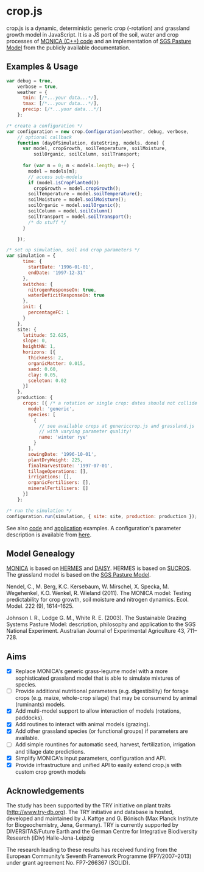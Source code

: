 crop.js
=======

crop.js is a dynamic, deterministic generic crop (-rotation) and grassland growth model in JavaScript. It is a JS port of the soil, water and crop processes of [MONICA (C++) code](https://github.com/zalf-lsa/monica) and an implementation of [SGS Pasture Model](http://imj.com.au/sgs/) from the publicly available documentation.

## Examples & Usage

```javascript
var debug = true,
    verbose = true,
    weather = {
      tmin: [/*...your data...*/],
      tmax: [/*...your data...*/],
      precip: [/*...your data...*/]
    };

/* create a configuration */
var configuration = new crop.Configuration(weather, debug, verbose, 
    // optional callback
    function (dayOfSimulation, dateString, models, done) {
      var model, cropGrowth, soilTemperature, soilMoisture,
          soilOrganic, soilColumn, soilTransport;
          
      for (var m = 0; m < models.length; m++) {
        model = models[m];
        // access sub-models
        if (model.isCropPlanted())
          cropGrowth = model.cropGrowth();
        soilTemperature = model.soilTemperature();
        soilMoisture = model.soilMoisture();
        soilOrganic = model.soilOrganic();
        soilColumn = model.soilColumn()
        soilTransport = model.soilTransport();
        /* do stuff */
      }

    });

/* set up simulation, soil and crop parameters */
var simulation = {
      time: {
        startDate: '1996-01-01',
        endDate: '1997-12-31'
      },
      switches: {
        nitrogenResponseOn: true,
        waterDeficitResponseOn: true
      },
      init: {
        percentageFC: 1
      }
    },
    site: {
      latitude: 52.625,
      slope: 0,
      heightNN: 1,
      horizons: [{
        thickness: 2,
        organicMatter: 0.015,
        sand: 0.60,
        clay: 0.05,
        sceleton: 0.02
      }]
    },
    production: {
      crops: [{ /* a rotation or single crop: dates should not collide */
        model: 'generic',
        species: [
          {
            // see available crops at genericcrop.js and grassland.js
            // with varying parameter quality!
            name: 'winter rye'
          }
        ],
        sowingDate: '1996-10-01',
        plantDryWeight: 225,
        finalHarvestDate: '1997-07-01',
        tillageOperations: [],
        irrigations: [],
        organicFertilisers: [],
        mineralFertilisers: []
      }]
    };

/* run the simulation */
configuration.run(simulation, { site: site, production: production });
```

See also [code](https://github.com/jvail/crop.js/tree/master/exp) and [application](https://zalf-lse.github.io/solid-dss/) examples. A configuration's parameter description is available from [here](https://github.com/jvail/crop.js/tree/master/cfg/meta.json).

## Model Genealogy
[MONICA](http://monica.agrosystem-models.com/) is based on [HERMES](http://www.zalf.de/en/forschung/institute/lsa/forschung/oekomod/hermes/Pages/default.aspx) and [DAISY](https://code.google.com/p/daisy-model/). HERMES is based on [SUCROS](http://models.pps.wur.nl/node/3). The grassland model is based on the [SGS Pasture Model](http://imj.com.au/sgs/).

Nendel, C., M. Berg, K.C. Kersebaum, W. Mirschel, X. Specka, M. Wegehenkel, K.O. Wenkel, R. Wieland (2011). The MONICA model: Testing predictability for crop growth, soil moisture and nitrogen dynamics. Ecol. Model. 222 (9), 1614–1625.

Johnson I. R., Lodge G. M., White R. E. (2003). The Sustainable Grazing Systems Pasture Model: description, philosophy and application to the SGS National Experiment. Australian Journal of Experimental Agriculture 43, 711–728. 

## Aims
- [x] Replace MONICA's generic grass-legume model with a more sophisticated grassland model that is able to simulate mixtures of species.
- [ ] Provide additional nutritional parameters (e.g. digestibility) for forage crops (e.g. maize, whole-crop silage) that may be consumend by animal (ruminants) models.
- [x] Add multi-model support to allow interaction of models (rotations, paddocks).
- [x] Add routines to interact with animal models (grazing).
- [x] Add other grassland species (or functional groups) if parameters are available.
- [ ] Add simple rountines for automatic seed, harvest, fertilization, irrigation and tillage date predictions.
- [x] Simplify MONICA's input parameters, configuration and API.
- [x] Provide infrastructure and unified API to easily extend crop.js with custom crop growth models

## Acknowledgements

The study has been supported by the TRY initiative on plant traits (http://www.try-db.org). The TRY initiative and database is hosted, developed and maintained by J. Kattge and G. Bönisch (Max Planck Institute for Biogeochemistry, Jena, Germany). TRY is currently supported by DIVERSITAS/Future Earth and the German Centre for Integrative Biodiversity Research (iDiv) Halle-Jena-Leipzig

The research leading to these results has received funding from the European Community’s Seventh Framework Programme (FP7/2007–2013) under grant agreement No. FP7-266367 (SOLID).

